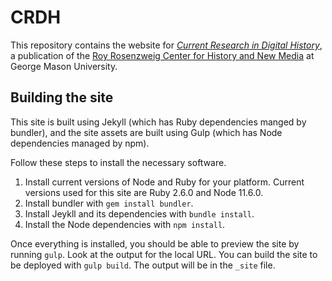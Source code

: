 # CRDH

This repository contains the website for [*Current Research in Digital History*](http://crdh.rrchnm.org/), a publication of the [Roy Rosenzweig Center for History and New Media](http://rrchnm.org) at George Mason University.

## Building the site

This site is built using Jekyll (which has Ruby dependencies manged by bundler), and the site assets are built using Gulp (which has Node dependencies managed by npm).

Follow these steps to install the necessary software.

1. Install current versions of Node and Ruby for your platform. Current versions used for this site are Ruby 2.6.0 and Node 11.6.0.
2. Install bundler with `gem install bundler`.
3. Install Jeykll and its dependencies with `bundle install`.
4. Install the Node dependencies with `npm install`.

Once everything is installed, you should be able to preview the site by running `gulp`. Look at the output for the local URL. You can build the site to be deployed with `gulp build`. The output will be in the `_site` file.

